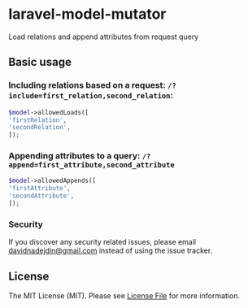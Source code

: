 # laravel-model-mutator
Load relations and append attributes from request query
## Basic usage

### Including relations based on a request: `/?include=first_relation,second_relation`:

```php
$model->allowedLoads([
'firstRelation',
'secondRelation',
]);
```

### Appending attributes to a query: `/?append=first_attribute,second_attribute`

```php
$model->allowedAppends([
'firstAttribute',
'secondAttribute',
]);
```

### Security

If you discover any security related issues, please email davidnadejdin@gmail.com instead of using the issue tracker.

## License

The MIT License (MIT). Please see [License File](LICENSE.md) for more information.
